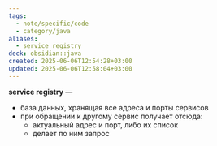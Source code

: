 ```yaml
---
tags:
  - note/specific/code
  - category/java
aliases:
  - service registry
deck: obsidian::java
created: 2025-06-06T12:54:28+03:00
updated: 2025-06-06T12:58:04+03:00
---
```


**service registry**
—
- база данных, хранящая все адреса и порты сервисов
- при обращении к другому сервис получает отсюда:
	- актуальный адрес и порт, либо их список
	- делает по ним запрос
